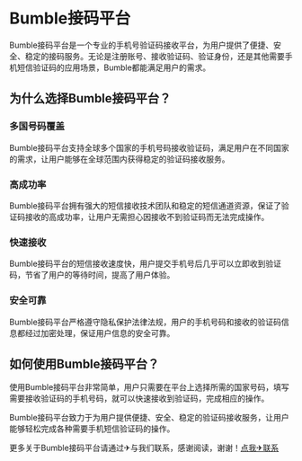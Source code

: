 # Bumble接码平台

Bumble接码平台是一个专业的手机号验证码接收平台，为用户提供了便捷、安全、稳定的接码服务。无论是注册账号、接收验证码、验证身份，还是其他需要手机短信验证码的应用场景，Bumble都能满足用户的需求。

## 为什么选择Bumble接码平台？

### 多国号码覆盖

Bumble接码平台支持全球多个国家的手机号码接收验证码，满足用户在不同国家的需求，让用户能够在全球范围内获得稳定的验证码接收服务。

### 高成功率

Bumble接码平台拥有强大的短信接收技术团队和稳定的短信通道资源，保证了验证码接收的高成功率，让用户无需担心因接收不到验证码而无法完成操作。

### 快速接收

Bumble接码平台的短信接收速度快，用户提交手机号后几乎可以立即收到验证码，节省了用户的等待时间，提高了用户体验。

### 安全可靠

Bumble接码平台严格遵守隐私保护法律法规，用户的手机号码和接收的验证码信息都经过加密处理，保证用户信息的安全可靠。

## 如何使用Bumble接码平台？

使用Bumble接码平台非常简单，用户只需要在平台上选择所需的国家号码，填写需要接收验证码的手机号码，就可以快速接收到验证码，完成相应的操作。

Bumble接码平台致力于为用户提供便捷、安全、稳定的验证码接收服务，让用户能够轻松完成各种需要手机短信验证码的操作。

更多关于Bumble接码平台请通过✈与我们联系，感谢阅读，谢谢！[点我✈联系](https://d.k02.cc)